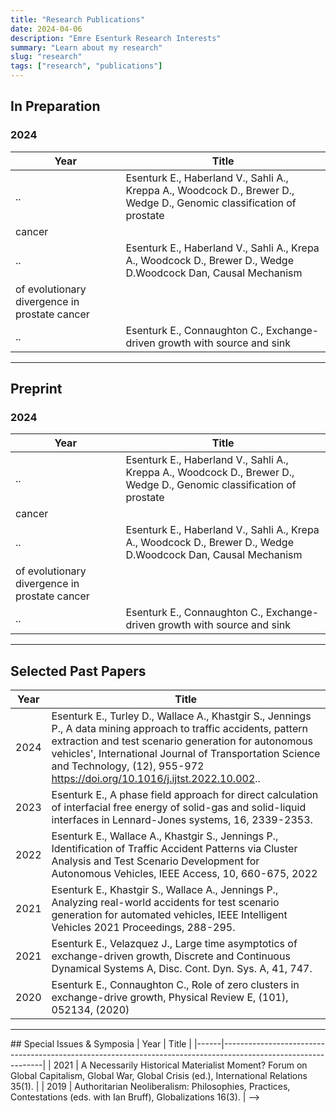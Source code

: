 ```yaml
---
title: "Research Publications"
date: 2024-04-06
description: "Emre Esenturk Research Interests"
summary: "Learn about my research"
slug: "research"
tags: ["research", "publications"]
---
```


<!--Simply follow the standard Hugo [Quick Start](abcd.pdf) procedure to get up and running quickly. Detailed installation instructions can be found below. Instructions for [updating the theme](#installing-updates) are also available.
[link texti](link) -->


## In Preparation

### 2024

| Year | Title                          |
|--------------------------|--------------------|
| .. | Esenturk E., Haberland V., Sahli A., Kreppa A., Woodcock D., Brewer D., Wedge D., Genomic classification of prostate
cancer       |
| .. | Esenturk E., Haberland V., Sahli A., Krepa A., Woodcock D., Brewer D., Wedge D.Woodcock Dan, Causal Mechanism
of evolutionary divergence in prostate cancer      |
| .. |Esenturk E., Connaughton C., Exchange-driven growth with source and sink|


<hr class="bold-line">

## Preprint

### 2024

| Year | Title                          |
|--------------------------|--------------------|
| .. | Esenturk E., Haberland V., Sahli A., Kreppa A., Woodcock D., Brewer D., Wedge D., Genomic classification of prostate
cancer       |
| .. | Esenturk E., Haberland V., Sahli A., Krepa A., Woodcock D., Brewer D., Wedge D.Woodcock Dan, Causal Mechanism
of evolutionary divergence in prostate cancer      |
| .. |Esenturk E., Connaughton C., Exchange-driven growth with source and sink|


<hr class="bold-line">



## Selected Past Papers

| Year | Title                                                                                                         |
|------|---------------------------------------------------------------------------------------------------------------|
| 2024 | Esenturk E., Turley D., Wallace A., Khastgir S., Jennings P., A data mining approach to traffic accidents, pattern extraction and test scenario generation for autonomous vehicles', International Journal of Transportation Science and Technology, (12), 955-972 https://doi.org/10.1016/j.ijtst.2022.10.002.. |
| 2023 | Esenturk E., A phase field approach for direct calculation of interfacial free energy of solid-gas and solid-liquid interfaces in Lennard-Jones systems, 16, 2339-2353. |
| 2022 | Esenturk E., Wallace A., Khastgir S., Jennings P., Identification of Traffic Accident Patterns via Cluster Analysis and Test Scenario Development for Autonomous Vehicles, IEEE Access, 10, 660-675, 2022|
| 2021 | Esenturk E., Khastgir S., Wallace A., Jennings P., Analyzing real-world accidents for test scenario generation for automated vehicles, IEEE Intelligent Vehicles 2021 Proceedings, 288-295. |
| 2021 | Esenturk E., Velazquez J., Large time asymptotics of exchange-driven growth, Discrete and Continuous Dynamical Systems A, Disc. Cont. Dyn. Sys. A, 41, 747. |
| 2020 | Esenturk E., Connaughton C., Role of zero clusters in exchange-drive growth, Physical Review E, (101), 052134, (2020)|

<hr class="thin-line">

<!-->
## Special Issues & Symposia

| Year | Title                                                                                                         |
|------|---------------------------------------------------------------------------------------------------------------|
| 2021 | A Necessarily Historical Materialist Moment? Forum on Global Capitalism, Global War, Global Crisis (ed.), International Relations 35(1). |
| 2019 | Authoritarian Neoliberalism: Philosophies, Practices, Contestations (eds. with Ian Bruff), Globalizations 16(3). | -->